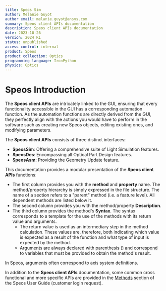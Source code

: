 ```yaml
---
title: Speos Sim
author: Melanie Guyot
author email: melanie.guyot@ansys.com
summary: Speos client APIs documentation
description: Speos client APIs documentation
date: 2023-10-26
version: 2024 R1
status: unpublished
access control: internal
product: Speos
product collection: Optics
programming language: IronPython
physics: Optics
---
```



# Speos Introduction

The **Speos client APIs** are intricately linked to the GUI, ensuring that every functionality accessible in the GUI has a corresponding automation function. As the automation functions are directly derived from the GUI, they perfectly align with the actions you would have to perform in the software such as creating new Speos objects, editing existing ones, and modifying parameters. 

The **Speos client APIs** consists of three distinct interfaces:

- **SpeosSim**: Offering a comprehensive suite of Light Simulation features.
- **SpeosDes**: Encompassing all Optical Part Design features.
- **SpeosAsm**: Providing the Geometry Update feature.

This documentation provides a modular presentation of the **Speos client APIs** functions:

- The first column provides you with the **method** and **property** name. The method/property hierarchy is simply expressed in the file structure. The name of a section refers to a "parent" method (i.e. a feature level). All dependent methods are listed below it.
- The second column provides you with the method/property **Description**.
- The third column provides the method's **Syntax**. The syntax corresponds to a template for the use of the methods with its return value and arguments.  
    - The return value is used as an intermediary step in the method calculation. These values are, therefore, both indicating which value is expected as a result of the function and what type of input is expected by the method.
    - Arguments are always declared with parenthesis () and correspond to variables that must be provided to obtain the method's result.

In Speos, arguments often correspond to axis system definitions.

In addition to the **Speos client APIs** documentation, some common cross functional and more specific APIs are provided in the [Methods](https://ansyshelp.ansys.com/account/secured?returnurl=/Views/Secured/corp/v232/en/Optis_UG_ASP/Optis/UG_ASP/methods.html) section of the Speos User Guide (customer login request). 
